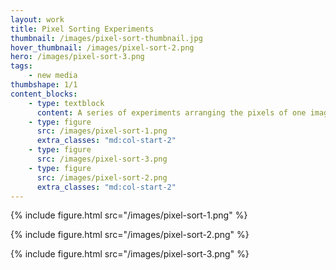 ```yaml
---
layout: work
title: Pixel Sorting Experiments
thumbnail: /images/pixel-sort-thumbnail.jpg
hover_thumbnail: /images/pixel-sort-2.png
hero: /images/pixel-sort-3.png
tags:
    - new media
thumbshape: 1/1
content_blocks:
    - type: textblock
      content: A series of experiments arranging the pixels of one image to form another. Each image is a permutation of the colours pixels from a modern painting.
    - type: figure
      src: /images/pixel-sort-1.png
      extra_classes: "md:col-start-2"
    - type: figure
      src: /images/pixel-sort-3.png
    - type: figure
      src: /images/pixel-sort-2.png
      extra_classes: "md:col-start-2"
---
```



{% include figure.html src="/images/pixel-sort-1.png" %}

{% include figure.html src="/images/pixel-sort-2.png" %}

{% include figure.html src="/images/pixel-sort-3.png" %}

